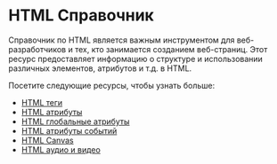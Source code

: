 # HTML Справочник

Справочник по HTML является важным инструментом для веб-разработчиков и тех, кто занимается созданием веб-страниц. Этот ресурс предоставляет информацию о структуре и использовании различных элементов, атрибутов и т.д. в HTML.

Посетите следующие ресурсы, чтобы узнать больше:
- [HTML теги](HTML%20Tags/README.md)
- [HTML атрибуты](HTML%20Attributes/README.md)
- [HTML глобальные атрибуты](HTML%20Global%20Attributes/README.md)
- [HTML атрибуты событий](HTML%20Events/README.md)
- [HTML Canvas](HTML%20Canvas/README.md)
- [HTML аудио и видео](HTML%20Audio%20and%20Video/README.md)